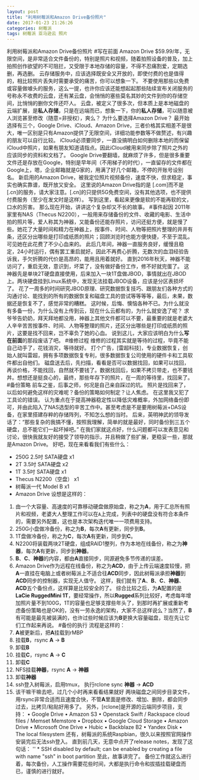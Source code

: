 ```yaml
---
layout: post
title: "利用树莓派和Amazon Drive备份照片"
date: 2017-01-23 21:26:26
categories: 树莓派
tags: 树莓派 亚马逊云 照片
---
```


利用树莓派和Amazon Drive备份照片
#写在前面
Amazon Drive $59.99/年，无限空间，是非常适合文件备份的，特别是照片和视频，随着拍照设备的普及，加上拍照创作欲望的不可阻拦，又受限于本地存储的容量，不得不忍痛割爱，定期选删，再选删。
云存储服务中，应该选择既安全又开放的，即使付费的也是值得的，相比较照片丢失时需要承受的痛苦，你可以想象一下。
不要使用那些以免费或容量做噱头的服务，这么一提，也许你应该还能想起起那些陆续宣布关闭服务的号称永不收费的云盘，还有某云盘，会悄悄的塞些莫名其妙的文件到你的存储空间，比悄悄的删你文件还吓人。
云盘，被定义了很多次，但本质上是本地磁盘的云端扩展，是**私人存储**，只是在远端而已，想象一下，你的**私人存储**，可以随意被人浏览甚至修改（随意=非授权），爽么？
为什么要选择Amazon Drive？
最开始选择有三个，Google Drive、iCloud、Amazon Drive，三者价格其实相差不是很大，唯一区别是只有Amazon提供了无限空间，详细功能参数等不做赘述，有兴趣的朋友可以自行比较。
iCloud必须要同步，一直没搞明白如何删除本地的而保留iCloud中照片，如果有朋友知道请指点。因此iCloud被用来同步除了照片之外的应该同步的资料和文档了。
Google Drive要翻墙，就麻烦了许多，但是很多重要文件还是存放在Google，特别是早年间（不用梯子的时代），一直留存的文件都在Google上，嗯，企业邮箱就是G家的，用满了好几个邮箱，不停的开账号设别名。
新启用的Amazon Drive，被我定位照片视频备份，速度不快，但求稳定，事实也确实靠谱，既开放又安全。
这里说的Amazon Drive指的是 [.com]而不是 [.cn]的服务，请大家注意。[.cn]的只提供5G免费空间，没有其他选项，也不提供付费服务（至少在发文时是这样）。
写到这里，看起来更像是软的不能再软的文，口水的厉害。
那么现在开始，讲讲这个复杂却又不长的故事。
#事件起因
2011年家里有NAS（Thecus N2200），一般用来存储备份的文件、收藏的电影、生活中拍的照片等，爱人称其为神器，又能备份还能存照片，访问还挺方便，就是慢了些。她花了大量时间和精力在神器上，按事件、时间、人物等把照片整理的井井有条，还区分出哪些是打印成纸质的照片；回顾浏览时也能方便快捷，不至于混乱。可见她在此花费了不少心血来的。
此后几年间，神器一直服务良好，缓慢且稳定，24小时运行，偶有罢工重启就好。因此不再费心折腾，无数次的血泪经验告诉我，手欠折腾的代价是高昂的，能用且用着就好。
直到2016年秋天，神器不能访问了，重启无效，意识到，坏菜了，没有做好备份工作，修不好就完蛋了。
这神器先是单块2T硬盘直接使用，后来加入一块1T盘做JBOD，事情就出在JBOD上。两块硬盘挂到Linux系统中，发现无法挂载JBOD设备，应该是分区表损坏了。
花了一周多的时间研究JBOD原理、研究数据恢复技巧、跟朋友们各种方式的沟通讨论、能找到的所有的数据恢复和磁盘工具的尝试等等等等，最后，未果，数据还是恢复不了，感觉非常的糟糕。
这时候，后悔、懊恼各种不已。为什么就没有多备一份，为什么没有上传到云，现在什么云都有的，为什么就安逸了呢？
求爷爷告奶奶，拜天拜地都没用，神器上其他文件都可以不要，最重要的就是老婆大人辛辛苦苦按事件、时间、人物等整理的照片，还区分出哪些是打印成纸质的照片，这要是找不回来，岂不辜负了她的心血。
说到这儿，大家应该明白为什么**写在前面**的那段废话了吧。
#维修过程
维修的过程其实就是等待的过程，毕竟不能自己动手了，花钱消灾，等待就好。
打个广告，[雷超科技]，专业数据恢复，创始人就叫雷超，拥有多项数据恢复专利，很多数据恢复公司使用的硬件卡和工具软件都出自他们。
磁盘送去后，先扫描，看看是否可以数据找回，如果可以找回，再谈价格，不能找回，自然就不要钱了。数据找回后，如果不拷贝带走，也不要钱丼。想想还是挺良心的，最终，那些年存下的照片，在一周的等待里，找回来了。
#备份策略
前车之鉴，后事之师，何况是自己亲自踩过的坑。
照片是找回来了，以后如何避免这样的灾难呢？备份的策略如何制定？让人焦虑。
在这里我又犯了工具论的错误。
认为重点在于提高神器稳定性以降低灾难概率，外加网络备份即可，并由此陷入了NAS选型的辛苦工作中。甚至考虑是不是要用树莓派+DAS设备，在家里搭建存粹的存储阵列，不知怎么想的当时。
后来，英明神武的领导发话了：“那些复杂的我搞不懂，按照我理解，简单的就是最好，同时备份到三五个硬盘，总不能它们一起坏掉吧。”
在我们家就这点好，什么问题都可以发表意见和讨论，很快我就友好的接受了领导的指示，并且稍做了些扩展，更稳妥一些，那就是Amazon Drive。
好吧，现在来看看我们有些什么：
- 250G 2.5吋 SATA硬盘 x1
- 2T 3.5吋 SATA硬盘 x2
- 1T 3.5吋 SATA硬盘 x1
- Thecus N2200（空盘） x1
- 树莓派一代 Model B  x1
- Amazon Drive 
设想是这样的：
1. 由一个大容量、高速度的可靠移动硬盘做原始盘，称之为**A**，用于汇总所有照片和视频，老婆大人整理工作可以在`A`上完成，列表中的硬盘没有符合本条件的，需要另外配置，这也是本次架构迭代唯一一项费用支持。
2. 250G小盘做冷备份，称之为**B**，每次**A**有更新，同步到**B**。
3. 1T盘做冷备份，称之为**C**，每次**A**有更新，同步到**C**。
4. N2200将装载两块2T硬盘，组成RAID1整列，作为本地在线备份，称之为**神器**，每次**A**有更新，同步到**神器**。
5. **B**、**C**、**神器**的内容，都由**A**直接同步，同源避免多节传递的误差。
6. Amazon Drive作为远程在线备份，称之为**ACD**，由于上传云端速度较慢，把**A**一直挂在电脑上或者树莓派上不适合往**ACD**同步，因此树莓派承担**神器**到**ACD**同步的控制器，实现无人值守。
这样，我们就有了**A**、**B**、**C**、**神器**、**ACD**五个备份点，这样算是比较安全的了。
综合比较之后，为**A**配置的是**LaCie RuggedMini 1T**，要经常操作，所以**Rugged**系列比较好，考虑每年增加照片量不到100G，1T的容量也足够支撑些年头了，到那时再扩展或重新考虑备份策略也是OK的，没有一劳永逸的架构，大家不总这样说么？当然了，**B**有可能是最先被装满的，也许过些时候应该为**B**更换大容量磁盘，现在先让它们工作起来再说。
#备份的执行
流程是这样的：
1. **A**被更新后，把**A**挂载到rMBP
2. 挂载**B**，rsync **A** -> **B**
3. 卸载**B**
4. 挂载**C**，rsync **A** -> **C**
5. 卸载**C**
6. NFS挂载**神器**，rsync **A** -> **神器**
7. 卸载**神器**
8. ssh登入树莓派，启用tmux， 执行rclone sync **神器** -> **ACD**
9. 该干嘛干嘛去吧，过几个小时再来看看结果就好
两块磁盘之间同步目录文件，用rsync非常合适而且速度合快，不管**A**里面是修改、增加、删除，都会同步过去，比拷贝/粘贴好用多了。
另外，[rclone]是开源的云端同步项目，支持：
 • Google Drive
 • Amazon S3
 • Openstack Swift / Rackspace cloud files / Memset Memstore
 • Dropbox
 • Google Cloud Storage
 • Amazon Drive
 • Microsoft One Drive
 • Hubic
 • Backblaze B2
 • Yandex Disk
 • The local filesystem
还有，树莓派的系统Raspbian，很久以来按照官网操作安装完后无法ssh登入。
直到前几天，无意中点开了release notes，发现了这句话：
''   * SSH disabled by default; can be enabled by creating a file with name "ssh" in boot partition
至此，故事讲完了。
备份工作就这么进行着，每次备份，人工操作需要花些时间，大都是执行命令和拔插挂载硬盘而已，谨慎的进行就好。
